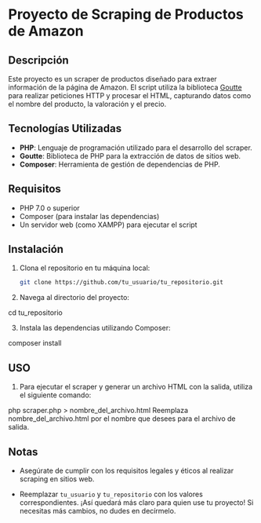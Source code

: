 # Proyecto de Scraping de Productos de Amazon

## Descripción

Este proyecto es un scraper de productos diseñado para extraer información de la página de Amazon. El script utiliza la biblioteca [Goutte](https://github.com/FriendsOfPHP/Goutte) para realizar peticiones HTTP y procesar el HTML, capturando datos como el nombre del producto, la valoración y el precio.

## Tecnologías Utilizadas

- **PHP**: Lenguaje de programación utilizado para el desarrollo del scraper.
- **Goutte**: Biblioteca de PHP para la extracción de datos de sitios web.
- **Composer**: Herramienta de gestión de dependencias de PHP.

## Requisitos

- PHP 7.0 o superior
- Composer (para instalar las dependencias)
- Un servidor web (como XAMPP) para ejecutar el script

## Instalación

1. Clona el repositorio en tu máquina local:
   ```bash
   git clone https://github.com/tu_usuario/tu_repositorio.git

2. Navega al directorio del proyecto:
 
  cd tu_repositorio

3. Instala las dependencias utilizando Composer:
  
  composer install

## USO

1. Para ejecutar el scraper y generar un archivo HTML con la salida, utiliza el siguiente comando:
  
  php scraper.php > nombre_del_archivo.html
  Reemplaza nombre_del_archivo.html por el nombre que desees para el archivo de salida.

## Notas
  
- Asegúrate de cumplir con los requisitos legales y éticos al realizar scraping en sitios web.
  
- Reemplazar `tu_usuario` y `tu_repositorio` con los valores correspondientes. ¡Así quedará más claro para quien use tu proyecto! Si necesitas más cambios, no dudes en decírmelo.


